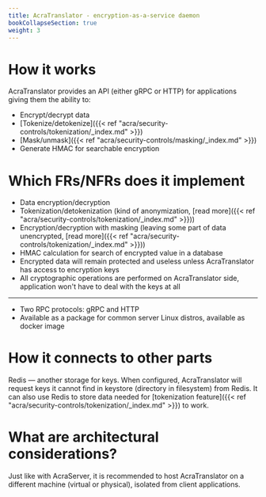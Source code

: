 ```yaml
---
title: AcraTranslator - encryption-as-a-service daemon
bookCollapseSection: true
weight: 3
---
```


# How it works

AcraTranslator provides an API (either gRPC or HTTP) for applications giving them the ability to:
* Encrypt/decrypt data
* [Tokenize/detokenize]({{< ref "acra/security-controls/tokenization/_index.md" >}})
* [Mask/unmask]({{< ref "acra/security-controls/masking/_index.md" >}})
* Generate HMAC for searchable encryption
<!-- TODO add links to translator examples, not to more AcraServer-related examples -->

# Which FRs/NFRs does it implement

* Data encryption/decryption
* Tokenization/detokenization (kind of anonymization, [read more]({{< ref "acra/security-controls/tokenization/_index.md" >}}))
* Encryption/decryption with masking (leaving some part of data unencrypted,
  [read more]({{< ref "acra/security-controls/tokenization/_index.md" >}}))
* HMAC calculation for search of encrypted value in a database
* Encrypted data will remain protected and useless unless AcraTranslator has access to encryption keys
* All cryptographic operations are performed on AcraTranslator side,
  application won't have to deal with the keys at all

---

* Two RPC protocols: gRPC and HTTP
* Available as a package for common server Linux distros, available as docker image

# How it connects to other parts

Redis — another storage for keys.
When configured, AcraTranslator will request keys it cannot find in keystore (directory in filesystem) from Redis.
It can also use Redis to store data needed for [tokenization feature]({{< ref "acra/security-controls/tokenization/_index.md" >}}) to work.

# What are architectural considerations?

Just like with AcraServer, it is recommended to host AcraTranslator on a
different machine (virtual or physical), isolated from client applications.
